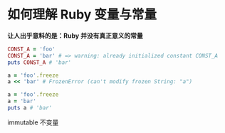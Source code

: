 # 如何理解 Ruby 变量与常量

**让人出乎意料的是：Ruby 并没有真正意义的常量**

```ruby
CONST_A = 'foo'
CONST_A = 'bar' # => warning: already initialized constant CONST_A
puts CONST_A # 'bar'
```

```ruby
a = 'foo'.freeze
a << 'bar' # FrozenError (can't modify frozen String: "a")
```

```ruby
a = 'foo'.freeze
a = 'bar'
puts a # 'bar'
```

immutable 不变量
